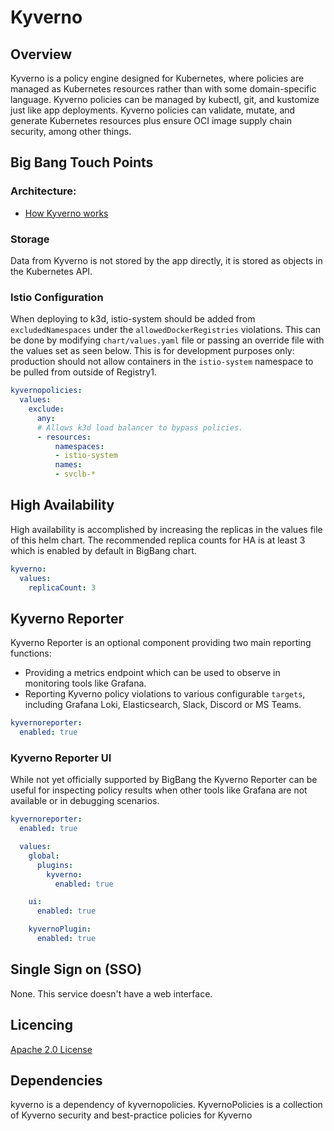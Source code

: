 # Kyverno

## Overview

Kyverno is a policy engine designed for Kubernetes, where policies are managed as Kubernetes resources rather than with some domain-specific language. Kyverno policies can be managed by kubectl, git, and kustomize just like app deployments. Kyverno policies can validate, mutate, and generate Kubernetes resources plus ensure OCI image supply chain security, among other things.

## Big Bang Touch Points

### Architecture: 
- [How Kyverno works](https://kyverno.io/docs/introduction/#how-kyverno-works)

### Storage

Data from Kyverno is not stored by the app directly, it is stored as objects in the Kubernetes API.

### Istio Configuration

When deploying to k3d, istio-system should be added from `excludedNamespaces` under the `allowedDockerRegistries` violations. This can be done by modifying `chart/values.yaml` file or passing an override file with the values set as seen below. This is for development purposes only: production should not allow containers in the `istio-system` namespace to be pulled from outside of Registry1. 

```yaml
kyvernopolicies:
  values:
    exclude:
      any:
      # Allows k3d load balancer to bypass policies.
      - resources:
          namespaces:
          - istio-system
          names:
          - svclb-*
```

## High Availability

High availability is accomplished by increasing the replicas in the values file of this helm chart. The recommended replica counts for HA is at least 3 which is enabled by default in BigBang chart.

```yaml
kyverno:
  values:
    replicaCount: 3
```

## Kyverno Reporter

Kyverno Reporter is an optional component providing two main reporting functions: 
* Providing a metrics endpoint which can be used to observe in monitoring tools like Grafana.
* Reporting Kyverno policy violations to various configurable `targets`, including Grafana Loki, Elasticsearch, Slack, Discord or MS Teams.


```yaml
kyvernoreporter:
  enabled: true
```

### Kyverno Reporter UI
While not yet officially supported by BigBang the Kyverno Reporter can be useful for inspecting policy results when other tools like Grafana are not available or in debugging scenarios.
```yaml
kyvernoreporter:
  enabled: true

  values:
    global:
      plugins:
        kyverno:
          enabled: true

    ui:
      enabled: true

    kyvernoPlugin:
      enabled: true
```

## Single Sign on (SSO)

None. This service doesn't have a web interface.

## Licencing

[Apache 2.0 License](https://github.com/kyverno/kyverno/blob/main/LICENSE)

## Dependencies

kyverno is a dependency of kyvernopolicies. KyvernoPolicies is a collection of Kyverno security and best-practice policies for Kyverno
